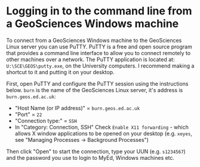 # Logging in to the command line from a GeoSciences Windows machine
To connect from a GeoSciences Windows machine to the GeoSciences Linux server you can use PuTTY. PuTTY is a free and open source program that provides a command line interface to allow you to connect remotely to other machines over a network. The PuTTY application is located at: `U:\SCE\GEOS\putty.exe`, on the University computers. I recommend making a shortcut to it and putting it on your desktop.

First, open PuTTY and configure the PuTTY session using the instructions below. `burn` is the name of the GeoSciences Linux server, it's address is `burn.geos.ed.ac.uk`:

- "Host Name (or IP address)" = `burn.geos.ed.ac.uk`
- "Port" = `22`
- "Connection type:" = `SSH`
- In "Category: Connection, SSH" Check `Enable X11 forwarding` - which allows X window applications to be opened on your desktop (e.g. `xeyes`, see "Managing Processes -> Background Processes")

Then click "Open" to start the connection, type your UUN (e.g. `s1234567`) and the password you use to login to MyEd, Windows machines etc.
